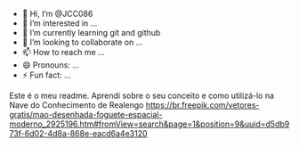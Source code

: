 - 👋 Hi, I’m @JCC086
- 👀 I’m interested in ...
- 🌱 I’m currently learning git and github
- 💞️ I’m looking to collaborate on ...
- 📫 How to reach me ...
- 😄 Pronouns: ...
- ⚡ Fun fact: ...

Este é o meu readme.
Aprendi sobre o seu conceito e como utilizá-lo na Nave do Conhecimento de Realengo
https://br.freepik.com/vetores-gratis/mao-desenhada-foguete-espacial-moderno_2925196.htm#fromView=search&page=1&position=9&uuid=d5db973f-6d02-4d8a-868e-eacd6a4e3120

<!---
JCC086/JCC086 is a ✨ special ✨ repository because its `README.md` (this file) appears on your GitHub profile.
You can click the Preview link to take a look at your changes.
--->
